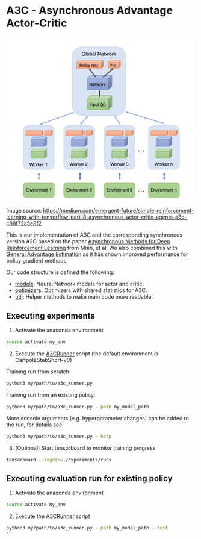 # A3C - Asynchronous Advantage Actor-Critic 

![PILCO_overview](../resources/a3c/general/a3c_schema.png)
Image source: https://medium.com/emergent-future/simple-reinforcement-learning-with-tensorflow-part-8-asynchronous-actor-critic-agents-a3c-c88f72a5e9f2

This is our implementation of A3C and the corresponding synchronous version A2C based on the paper [Asynchronous Methods for Deep Reinforcement Learning](https://arxiv.org/abs/1602.01783) from Mnih, et al.
We also combined this with [General Advantage Estimation](https://arxiv.org/abs/1506.02438) as it has shown improved performance for policy gradient methods.   

Our code structure is defined the following:
- [models](models): Neural Network models for actor and critic.  
- [optimizers](optimizers): Optimizers with shared statistics for A3C.  
- [util](./util): Helper methods to make main code more readable.


## Executing experiments
1) Activate the anaconda environment
```bash
source activate my_env
```
2) Execute the [A3CRunner](../a3c_runner.py) script (the default environment is CartpoleStabShort-v0)

Training run from scratch:
```bash
python3 my/path/to/a3c_runner.py
```

Training run from an existing policy:
```bash
python3 my/path/to/a3c_runner.py --path my_model_path
```

More console arguments (e.g. hyperparameter changes) can be added to the run, for details see
```bash
python3 my/path/to/a3c_runner.py --help
```

3) (Optional) Start tensorboard to monitor training progress
```bash
tensorboard --logdir=./experiments/runs 
```

## Executing evaluation run for existing policy
1) Activate the anaconda environment
```bash
source activate my_env
```

2) Execute the [A3CRunner](../a3c_runner.py) script
```bash
python3 my/path/to/a3c_runner.py --path my_model_path --test
``

